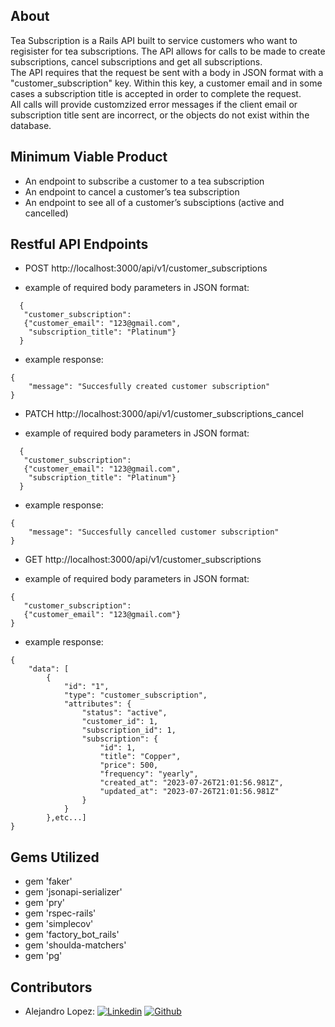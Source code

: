 ## About

Tea Subscription is a Rails API built to service customers who want to regisister for tea subscriptions. The API allows for calls to be made to create subscriptions, cancel subscriptions and get all subscriptions. <br>
The API requires that the request be sent with a body in JSON format with a "customer_subscription" key. Within this key, a customer email and in some cases a subscription title is accepted in order to complete the request. <br>
All calls will provide customzized error messages if the client email or subscription title sent are incorrect, or the objects do not exist within the database.


## Minimum Viable Product
* An endpoint to subscribe a customer to a tea subscription
* An endpoint to cancel a customer’s tea subscription
* An endpoint to see all of a customer’s subsciptions (active and cancelled)

## Restful API Endpoints
* POST http://localhost:3000/api/v1/customer_subscriptions
- example of required body parameters in JSON format: 
```
  {
   "customer_subscription": 
   {"customer_email": "123@gmail.com",
    "subscription_title": "Platinum"}
  }
```
- example response:
```
{
    "message": "Succesfully created customer subscription"
}
```
* PATCH http://localhost:3000/api/v1/customer_subscriptions_cancel
- example of required body parameters in JSON format: 
```
  {
   "customer_subscription": 
   {"customer_email": "123@gmail.com",
    "subscription_title": "Platinum"}
  }
```
- example response:
```
{
    "message": "Succesfully cancelled customer subscription"
}
```
* GET http://localhost:3000/api/v1/customer_subscriptions
- example of required body parameters in JSON format: 
```
{
   "customer_subscription": 
   {"customer_email": "123@gmail.com"}
}
```
- example response:
```
{
    "data": [
        {
            "id": "1",
            "type": "customer_subscription",
            "attributes": {
                "status": "active",
                "customer_id": 1,
                "subscription_id": 1,
                "subscription": {
                    "id": 1,
                    "title": "Copper",
                    "price": 500,
                    "frequency": "yearly",
                    "created_at": "2023-07-26T21:01:56.981Z",
                    "updated_at": "2023-07-26T21:01:56.981Z"
                }
            }
        },etc...]
}
```
## Gems Utilized
* gem 'faker'
* gem 'jsonapi-serializer'
* gem 'pry'
* gem 'rspec-rails'
* gem 'simplecov'
* gem 'factory_bot_rails'
* gem 'shoulda-matchers'
* gem 'pg'

## Contributors
* Alejandro Lopez: [![Linkedin][linkedin]][alejandro-li-url] [![Github][Github]][alejandro-gh-url]

<!-- MARKDOWN LINKS & IMAGES -->
<!--  -->

[alejandro-li-url]: https://www.linkedin.com/in/alejandrolopez1992/
[alejandro-gh-url]: https://github.com/AlejandroLopez1992
[linkedin]: https://img.shields.io/badge/LinkedIn-0077B5?style=for-the-badge&logo=linkedin&logoColor=white
[github]: https://img.shields.io/badge/GitHub-100000?style=for-the-badge&logo=github&logoColor=white




